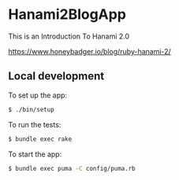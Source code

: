 # Hanami2BlogApp

This is an Introduction To Hanami 2.0

https://www.honeybadger.io/blog/ruby-hanami-2/

## Local development

To set up the app:

```sh
$ ./bin/setup
```

To run the tests:

```sh
$ bundle exec rake
```

To start the app:

```sh
$ bundle exec puma -C config/puma.rb
```
